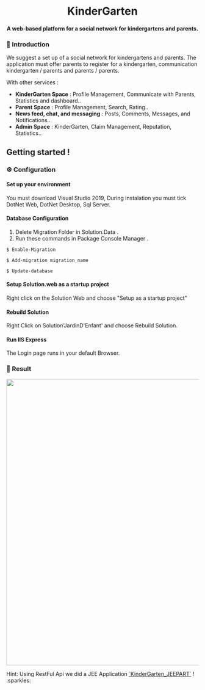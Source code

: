 <h1 align="center">
   KinderGarten
</h1>

<h4  align="center">  
  A web-based platform for a social network for kindergartens and parents.
</h4>

### :speech_balloon: Introduction
We suggest a set up of a social network for kindergartens and parents. The application must offer parents to register for a kindergarten, communication kindergarten / parents and parents / parents.

With other services :
- **KinderGarten Space** : Profile Management, Communicate with Parents, Statistics and dashboard..
- **Parent Space** : Profile Management, Search, Rating..
- **News feed, chat, and messaging** : Posts, Comments, Messages, and Notifications..
- **Admin Space** : KinderGarten, Claim Management, Reputation, Statistics..

## Getting started !

### :gear: Configuration 

#### Set up your environment

You must download Visual Studio 2019, During instalation you must tick DotNet Web, DotNet Desktop, Sql Server.

#### Database Configuration
1. Delete Migration Folder in Solution.Data .
2. Run these commands in Package Console Manager .
```
$ Enable-Migration
```
```
$ Add-migration migration_name
```
```
$ Update-database
```
#### Setup Solution.web as a startup project

Right click on the Solution Web and choose "Setup as a startup project"

#### Rebuild Solution

Right Click on Solution'JardinD'Enfant' and choose Rebuild Solution.

#### Run IIS Express

The Login page runs in your default Browser.

### :open_book: Result
<p align="center">
<img src="https://user-images.githubusercontent.com/47121168/85171006-7fe3be80-b26e-11ea-9a93-58ccdadccbb9.PNG" width="750"/> 
</p>
Hint: Using RestFul Api we did a JEE Application <a href="https://github.com/ihebsd/KinderGarten-JEEPart">`KinderGarten_JEEPART`</a> ! :sparkles:


